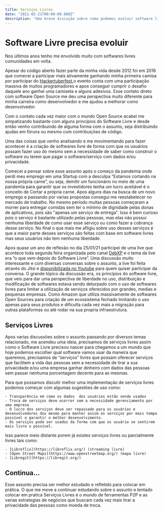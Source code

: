 ```yaml
---
title: Serviços Livres
date: "2021-02-21T00:00:00.000Z"
description: "Uma breve discução sobre como podemos evoluir software livres para serviços livres."
---
```


# Software Livre precisa evoluir

Nos últimos anos tenho me envolvido muito com softwares livres comunidades em volta. 

Apesar do código aberto fazer parte da minha vida desde 2012 foi em 2016 que comecei a participar mais ativamente ganhando minha primeira camisa por participar do [Hackertuberfest](https://hacktoberfest.digitalocean.com/),o evento conta com uma participação massiva de muitos programadores e apos conseguir cumprir o desafio daquele ano ganhei uma camiseta e alguns adesivos. Esse contato direto com software Open Source me deu uma perspectiva muito diferente para minha carreira como desenvolvedor e me ajudou a melhorar como desenvolvedor.

Com o contato cada vez maior com o mundo Open Source acabei me simpatizando bastante com alguns princípios do Software Livre e desde então venho contribuindo de alguma forma com o assunto, seja distribuindo ajudas em fóruns ou mesmo com contribuições de código.

Uma das coisas que venho analisando e me movimentando para fazer acontecer é a criação de softwares livre de forma com que os usuários possam fazer uso do mesmo sem a necessidade de saber como construir o software ou terem que pagar o software/serviço com dados e/ou privacidade. 

Comecei a pensar sobre esse assunto após o começo da pandemia onde perdi meu emprego em uma Startup com a desculpa “Estamos cortando na nossa própria carne”,  ou seja, demitir um funcionário no meio de uma pandemia para garantir que os investidores tenha um lucro aceitável é o conceito de Cortar a própria carne. Apos alguns dias na busca de um novo emprego e passando por varias propostas consegui me reestabelecer no mercado de trabalho.  No mesmo período muitas pessoas começaram a morrer para entregar comidas sem ter o mínimo de dignidade pelas donas de aplicativos, pois são "apenas um serviço de entrega". Isso é bem curioso pois o serviço é bastante utilizado pelas pessoas, mas elas não possui nenhuma liberdade de como usar esse serviço ou como fazer a cobrança desse serviço. No final o que mais me afligiu sobre uso desses serviços é que a maior parte desses serviços são feitas com base em software livres mas seus usuários não tem nenhuma liberdade.

Apos quase um ano de reflexão no dia 25/01/21 participei de uma live que acontece toda segunda feira organizada pelo canal [DebXP](https://debxp.org/) e o tema da live era “o que vem depois do Software Livre”. Uma discussão muito interessante e com diversas conversas sobre o assunto, a live foi feita através do Jitsi e [disponibilizada no Youtube](https://www.youtube.com/watch?v=ypwk44vcnk8) para quem quiser participar da conversa. O grande tópico da discussão era, os princípios do software livre, que veio para dar uma perspectiva de liberdade  no uso, distribuição e modificação de softwares estava sendo deturpado com o uso de softwares livres para limitar a utilização de serviços oferecidos por grandes, medias e pequenas empresas. Como Amazon que utiliza massivamente de softwares Open Sources para criação de um ecossistema fechado limitando o uso apenas para seus produtos e dificulta cada vez mais a migração para outras plataformas ou até rodar na sua propria infraestrutura. 


## Serviços Livres

Apos varias discussões sobre o assunto passando por diversos temas relacionado, me acendeu uma ideia, precisamos de serviços livres assim como o Software Livre precisou nascer para chegamos a um mundo que hoje podemos escolher qual software vamos usar da maneira que queremos, precisamos de “serviços” livres que possam oferecer serviços que facilitem a vida das pessoas sem a necessidade de tirar a sua privacidade e/ou uma empresa ganhar dinheiro com dados das pessoas sem passar nenhuma porcentagem decente para as mesmas.

Para que possamos discutir melhor uma implementação de serviços livres podemos começar com algumas sugestões de uso como:

	- Transparência em como os dados  dos usuários estão sendo usados 
	- Troca de serviços deve ocorrer sem a necessidade gerenciamento por uma empresa
	- O lucro dos serviços deve ser repassado para os usuários e desenvolvedores dos mesmo para manter assim os serviços por mais tempo possível e garantir o melhor desenvolvimento.
	- Os serviços pode ser usados da forma com que os usuário se sentirem mais livre o possível.
	

Isso parece meio distante porem já existes serviços livres ou parcialmente livres tais como:

	- [Libreflix](https://libreflix.org/) (streaming livre)
	- [Open Street Maps](https://www.openstreetmap.org/) (mapa livre)
	- [Libregit](https://libregit.org/)
	


## Continua...

Esse assunto precisa ser melhor estudado e refletido para colocar em prática. O que me move a continuar estudando sobre o assunto e tentado colocar em pratica Serviços Livres é o mundo de ferramentas P2P e as varias estrategias de negócios que buscam cada vez mais tirar a privacidade das pessoas como moeda de troca.


